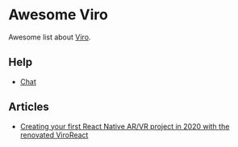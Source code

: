 # Awesome Viro

Awesome list about [Viro](https://github.com/virocommunity/viro).

## Help

- [Chat](https://discord.gg/YfxDBGTxvG)

## Articles

- [Creating your first React Native AR/VR project in 2020 with the renovated ViroReact](https://geovi.medium.com/creating-your-first-react-native-ar-vr-project-in-2020-with-the-renovated-viroreact-d62fa43b797b)
